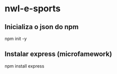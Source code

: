 # nwl-e-sports

## Inicializa o json do npm
npm init -y

## Instalar express (microfamework)
npm install express
